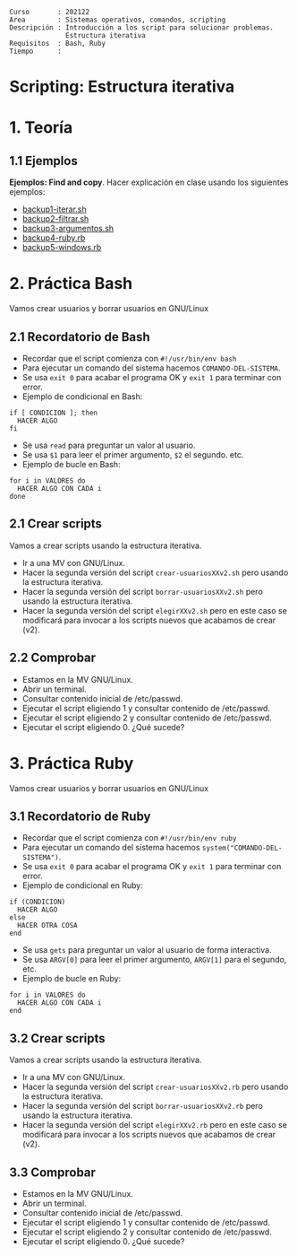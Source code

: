 
```
Curso       : 202122
Area        : Sistemas operativos, comandos, scripting
Descripción : Introducción a los script para solucionar problemas.
              Estructura iterativa
Requisitos  : Bash, Ruby
Tiempo      :
```

# Scripting: Estructura iterativa

# 1. Teoría

## 1.1 Ejemplos

**Ejemplos: Find and copy**. Hacer explicación en clase usando los siguientes ejemplos:
* [backup1-iterar.sh](files/backup1-iterar.sh)
* [backup2-filtrar.sh](files/backup2-filtrar.sh)
* [backup3-argumentos.sh](files/backup3-argumentos.sh)
* [backup4-ruby.rb](files/backup4-ruby.rb)
* [backup5-windows.rb](files/backup5-windows.rb)

# 2. Práctica Bash

Vamos crear usuarios y borrar usuarios en GNU/Linux

## 2.1 Recordatorio de Bash

* Recordar que el script comienza con `#!/usr/bin/env bash`
* Para ejecutar un comando del sistema hacemos `COMANDO-DEL-SISTEMA`.
* Se usa `exit 0` para acabar el programa OK y `exit 1` para terminar con error.
* Ejemplo de condicional en Bash:
```
if [ CONDICION ]; then
  HACER ALGO
fi
```
* Se usa `read` para preguntar un valor al usuario.
* Se usa `$1` para leer el primer argumento, `$2` el segundo. etc.
* Ejemplo de bucle en Bash:

```
for i in VALORES do
  HACER ALGO CON CADA i
done
```

## 2.1 Crear scripts

Vamos a crear scripts usando la estructura iterativa.
* Ir a una MV con GNU/Linux.
* Hacer la segunda versión del script `crear-usuariosXXv2.sh` pero usando la estructura iterativa.
* Hacer la segunda versión del script `borrar-usuariosXXv2.sh` pero usando la estructura iterativa.
* Hacer la segunda versión del script `elegirXXv2.sh` pero en este caso se modificará para invocar a los scripts nuevos que acabamos de crear (v2).

## 2.2 Comprobar

* Estamos en la MV GNU/Linux.
* Abrir un terminal.
* Consultar contenido inicial de /etc/passwd.
* Ejecutar el script eligiendo 1 y consultar contenido de /etc/passwd.
* Ejecutar el script eligiendo 2 y consultar contenido de /etc/passwd.
* Ejecutar el script eligiendo 0. ¿Qué sucede?

# 3. Práctica Ruby

Vamos crear usuarios y borrar usuarios en GNU/Linux

## 3.1 Recordatorio de Ruby

* Recordar que el script comienza con `#!/usr/bin/env ruby`
* Para ejecutar un comando del sistema hacemos `system("COMANDO-DEL-SISTEMA")`.
* Se usa `exit 0` para acabar el programa OK y `exit 1` para terminar con error.
* Ejemplo de condicional en Ruby:
```
if (CONDICION)
  HACER ALGO
else
  HACER OTRA COSA
end
```
* Se usa `gets` para preguntar un valor al usuario de forma interactiva.
* Se usa `ARGV[0]` para leer el primer argumento, `ARGV[1]` para el segundo, etc.
* Ejemplo de bucle en Ruby:

```
for i in VALORES do
  HACER ALGO CON CADA i
end
```

## 3.2 Crear scripts

Vamos a crear scripts usando la estructura iterativa.
* Ir a una MV con GNU/Linux.
* Hacer la segunda versión del script `crear-usuariosXXv2.rb` pero usando la estructura iterativa.
* Hacer la segunda versión del script `borrar-usuariosXXv2.rb` pero usando la estructura iterativa.
* Hacer la segunda versión del script `elegirXXv2.rb` pero en este caso se modificará para invocar a los scripts nuevos que acabamos de crear (v2).

## 3.3 Comprobar

* Estamos en la MV GNU/Linux.
* Abrir un terminal.
* Consultar contenido inicial de /etc/passwd.
* Ejecutar el script eligiendo 1 y consultar contenido de /etc/passwd.
* Ejecutar el script eligiendo 2 y consultar contenido de /etc/passwd.
* Ejecutar el script eligiendo 0. ¿Qué sucede?
